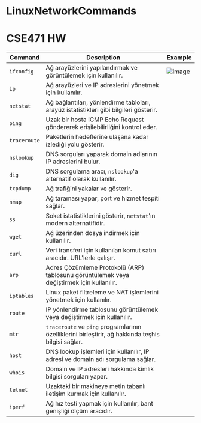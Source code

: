 # LinuxNetworkCommands
# CSE471 HW
| Command      | Description                                                                      | Example |
|--------------|----------------------------------------------------------------------------------|---------|
| `ifconfig`   | Ağ arayüzlerini yapılandırmak ve görüntülemek için kullanılır.                   | ![image](https://github.com/TahaErenKeles/LinuxNetworkCommands/assets/81023298/009e2cd6-73e4-4e4a-8afd-0cb98c3d8591)|
| `ip`         | Ağ arayüzleri ve IP adreslerini yönetmek için kullanılır.                        |         |
| `netstat`    | Ağ bağlantıları, yönlendirme tabloları, arayüz istatistikleri gibi bilgileri gösterir. |         |
| `ping`       | Uzak bir hosta ICMP Echo Request göndererek erişilebilirliğini kontrol eder.     |         |
| `traceroute` | Paketlerin hedeflerine ulaşana kadar izlediği yolu gösterir.                     |         |
| `nslookup`   | DNS sorguları yaparak domain adlarının IP adreslerini bulur.                     |         |
| `dig`        | DNS sorgulama aracı, `nslookup`'a alternatif olarak kullanılır.                   |         |
| `tcpdump`    | Ağ trafiğini yakalar ve gösterir.                                                |         |
| `nmap`       | Ağ taraması yapar, port ve hizmet tespiti sağlar.                                |         |
| `ss`         | Soket istatistiklerini gösterir, `netstat`'ın modern alternatifidir.             |         |
| `wget`       | Ağ üzerinden dosya indirmek için kullanılır.                                     |         |
| `curl`       | Veri transferi için kullanılan komut satırı aracıdır. URL'lerle çalışır.         |         |
| `arp`        | Adres Çözümleme Protokolü (ARP) tablosunu görüntülemek veya değiştirmek için kullanılır. |         |
| `iptables`   | Linux paket filtreleme ve NAT işlemlerini yönetmek için kullanılır.              |         |
| `route`      | IP yönlendirme tablosunu görüntülemek veya değiştirmek için kullanılır.          |         |
| `mtr`        | `traceroute` ve `ping` programlarının özelliklerini birleştirir, ağ hakkında teşhis bilgisi sağlar. |         |
| `host`       | DNS lookup işlemleri için kullanılır, IP adresi ve domain adı sorgulama sağlar.  |         |
| `whois`      | Domain ve IP adresleri hakkında kimlik bilgisi sorguları yapar.                  |         |
| `telnet`     | Uzaktaki bir makineye metin tabanlı iletişim kurmak için kullanılır.             |         |
| `iperf`      | Ağ hız testi yapmak için kullanılır, bant genişliği ölçüm aracıdır.              |         |
